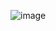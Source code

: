 ![image](https://github.com/archethic-foundation/aeip/assets/75987671/662c8f51-e03e-46fb-8417-b31c8036d0a2)

